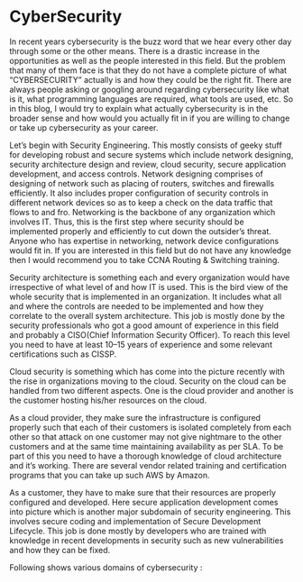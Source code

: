 # CyberSecurity   

In recent years cybersecurity is the buzz word that we hear every other day through some or the other means. There is a drastic increase in the opportunities as well as the people interested in this field. But the problem that many of them face is that they do not have a complete picture of what “CYBERSECURITY” actually is and how they could be the right fit. There are always people asking or googling around regarding cybersecurity like what is it, what programming languages are required, what tools are used, etc.
So in this blog, I would try to explain what actually cybersecurity is in the broader sense and how would you actually fit in if you are willing to change or take up cybersecurity as your career.     

Let’s begin with Security Engineering. This mostly consists of geeky stuff for developing robust and secure systems which include network designing, security architecture design and review, cloud security, secure application development, and access controls.
Network designing comprises of designing of network such as placing of routers, switches and firewalls efficiently. It also includes proper configuration of security controls in different network devices so as to keep a check on the data traffic that flows to and fro. Networking is the backbone of any organization which involves IT. Thus, this is the first step where security should be implemented properly and efficiently to cut down the outsider’s threat. Anyone who has expertise in networking, network device configurations would fit in. If you are interested in this field but do not have any knowledge then I would recommend you to take CCNA Routing & Switching training.     

Security architecture is something each and every organization would have irrespective of what level of and how IT is used. This is the bird view of the whole security that is implemented in an organization. It includes what all and where the controls are needed to be implemented and how they correlate to the overall system architecture. This job is mostly done by the security professionals who got a good amount of experience in this field and probably a CISO(Chief Information Security Officer). To reach this level you need to have at least 10–15 years of experience and some relevant certifications such as CISSP.      

Cloud security is something which has come into the picture recently with the rise in organizations moving to the cloud. Security on the cloud can be handled from two different aspects. One is the cloud provider and another is the customer hosting his/her resources on the cloud.       

As a cloud provider, they make sure the infrastructure is configured properly such that each of their customers is isolated completely from each other so that attack on one customer may not give nightmare to the other customers and at the same time maintaining availability as per SLA. To be part of this you need to have a thorough knowledge of cloud architecture and it’s working. There are several vendor related training and certification programs that you can take up such AWS by Amazon.       

As a customer, they have to make sure that their resources are properly configured and developed. Here secure application development comes into picture which is another major subdomain of security engineering. This involves secure coding and implementation of Secure Development Lifecycle. This job is done mostly by developers who are trained with knowledge in recent developments in security such as new vulnerabilities and how they can be fixed.     

Following shows various domains of cybersecurity :     
